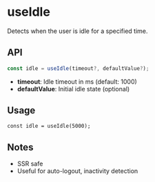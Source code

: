 # useIdle

Detects when the user is idle for a specified time.

## API
```ts
const idle = useIdle(timeout?, defaultValue?);
```
- **timeout**: Idle timeout in ms (default: 1000)
- **defaultValue**: Initial idle state (optional)

## Usage
```tsx
const idle = useIdle(5000);
```

## Notes
- SSR safe
- Useful for auto-logout, inactivity detection
